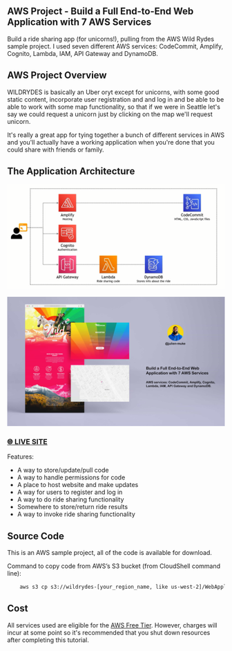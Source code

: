 ## AWS Project - Build a Full End-to-End Web Application with 7 AWS Services

Build a ride sharing app (for unicorns!), pulling from the AWS Wild Rydes sample project.  I used seven different AWS  services: CodeCommit, Amplify, Cognito, Lambda, IAM, API Gateway and DynamoDB. 

## AWS Project Overview

WILDRYDES is basically an Uber oryt except for unicorns, with some good static content, incorporate user registration and and log in and be able to be able to work with some map functionality, so that if we were in Seattle let's say we could request a unicorn just by clicking on the map we'll request unicorn.

It's really a great app for tying together a bunch of different services in AWS and you'll actually have a working application when you're done that you could share with friends or family.


## The Application Architecture

![Screenshot](/images/aws_archi.PNG)


![Screenshot](/images/aws_img_01.jpg)

### [🌐 LIVE SITE](https://master.d3rj3myz3ltnf7.amplifyapp.com/)


Features:

- A way to store/update/pull code
- A way to handle permissions for code
- A place to host website and make updates
- A way for users to register and log in
- A way to do ride sharing functionality
- Somewhere to store/return ride results
- A way to invoke ride sharing functionality


## Source Code

This is an AWS sample project, all of the code is available for download.

Command to copy code from AWS’s S3 bucket (from CloudShell command line): 

```bash
    aws s3 cp s3://wildrydes-[your_region_name, like us-west-2]/WebApplication/1_StaticWebHosting/website ./ --recursive
```

## Cost
All services used are eligible for the [AWS Free Tier](https://aws.amazon.com/free/).  However, charges will incur at some point so it's recommended that you shut down resources after completing this tutorial.

